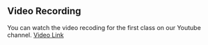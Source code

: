 ## Video Recording

You can watch the video recoding for the first class on our Youtube channel. [Video Link](https://youtu.be/yYWStUKXodE)
